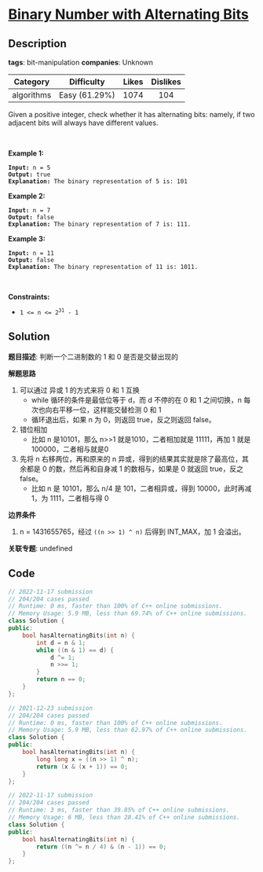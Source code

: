 # [Binary Number with Alternating Bits](https://leetcode.com/problems/binary-number-with-alternating-bits/description/)

## Description

**tags**: bit-manipulation
**companies**: Unknown

|  Category  |  Difficulty   | Likes | Dislikes |
| :--------: | :-----------: | :---: | :------: |
| algorithms | Easy (61.29%) | 1074  |   104    |

<p>Given a positive integer, check whether it has alternating bits: namely, if two adjacent bits will always have different values.</p>

<p>&nbsp;</p>
<p><strong class="example">Example 1:</strong></p>

<pre><code><strong>Input:</strong> n = 5
<strong>Output:</strong> true
<strong>Explanation:</strong> The binary representation of 5 is: 101</code></pre>

<p><strong class="example">Example 2:</strong></p>

<pre><code><strong>Input:</strong> n = 7
<strong>Output:</strong> false
<strong>Explanation:</strong> The binary representation of 7 is: 111.</code></pre>

<p><strong class="example">Example 3:</strong></p>

<pre><code><strong>Input:</strong> n = 11
<strong>Output:</strong> false
<strong>Explanation:</strong> The binary representation of 11 is: 1011.</code></pre>

<p>&nbsp;</p>
<p><strong>Constraints:</strong></p>

<ul>
  <li><code>1 &lt;= n &lt;= 2<sup>31</sup> - 1</code></li>
</ul>

## Solution

**题目描述**: 判断一个二进制数的 1 和 0 是否是交替出现的

**解题思路**

1. 可以通过 异或 1 的方式来将 0 和 1 互换
   - while 循环的条件是最低位等于 d，而 d 不停的在 0 和 1 之间切换，n 每次也向右平移一位，这样能交替检测 0 和 1
   - 循环退出后，如果 n 为 0，则返回 true，反之则返回 false。
2. 错位相加
   - 比如 n 是10101，那么 n>>1 就是1010，二者相加就是 11111，再加 1 就是 100000，二者相与就是0
3. 先将 n 右移两位，再和原来的 n 异或，得到的结果其实就是除了最高位，其余都是 0 的数，然后再和自身减 1 的数相与，如果是 0 就返回 true，反之 false。
   - 比如 n 是 10101，那么 n/4 是 101，二者相异或，得到 10000，此时再减 1，为 1111，二者相与得 0

**边界条件**

1. n = 1431655765，经过 `((n >> 1) ^ n)` 后得到 INT_MAX，加 1 会溢出。

**关联专题**: undefined

## Code

```cpp
// 2022-11-17 submission
// 204/204 cases passed
// Runtime: 0 ms, faster than 100% of C++ online submissions.
// Memory Usage: 5.9 MB, less than 69.74% of C++ online submissions.
class Solution {
public:
    bool hasAlternatingBits(int n) {
        int d = n & 1;
        while ((n & 1) == d) {
            d ^= 1;
            n >>= 1;
        }
        return n == 0;
    }
};
```

```cpp
// 2021-12-23 submission
// 204/204 cases passed
// Runtime: 0 ms, faster than 100% of C++ online submissions.
// Memory Usage: 5.9 MB, less than 62.97% of C++ online submissions.
class Solution {
public:
    bool hasAlternatingBits(int n) {
        long long x = ((n >> 1) ^ n);
        return (x & (x + 1)) == 0;
    }
};
```

```cpp
// 2022-11-17 submission
// 204/204 cases passed
// Runtime: 3 ms, faster than 39.85% of C++ online submissions.
// Memory Usage: 6 MB, less than 28.41% of C++ online submissions.
class Solution {
public:
    bool hasAlternatingBits(int n) {
        return ((n ^= n / 4) & (n - 1)) == 0;
    }
};
```

